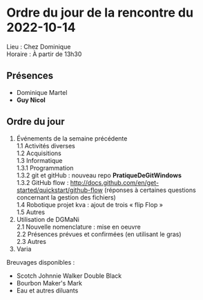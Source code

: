 # Ordre du jour de la rencontre du 2022-10-14
Lieu :    Chez Dominique<br>
Horaire : À partir de 13h30
## Présences
* Dominique Martel
* **Guy Nicol**

## Ordre du jour
1. Événements de la semaine précédente  
  1.1  Activités diverses  
  1.2  Acquisitions  
  1.3 Informatique  
    1.3.1 Programmation  
    1.3.2 git et gitHub : nouveau repo **PratiqueDeGitWindows**<br>
    1.3.2 GitHub flow : http://docs.github.com/en/get-started/quickstart/github-flow
    (réponses à certaines questions concernant la gestion des fichiers)<br>
  1.4 Robotique projet kva : ajout de trois « flip Flop »<br>
  1.5 Autres  
2.  Utilisation de DGMaNi  
  2.1  Nouvelle nomenclature : mise en oeuvre  
  2.2  Présences prévues et confirmées (en utilisant le gras)  
  2.3  Autres  
4.  Varia  



Breuvages disponibles :
  * Scotch Johnnie Walker Double Black
  * Bourbon Maker's Mark
  * Eau et autres diluants

